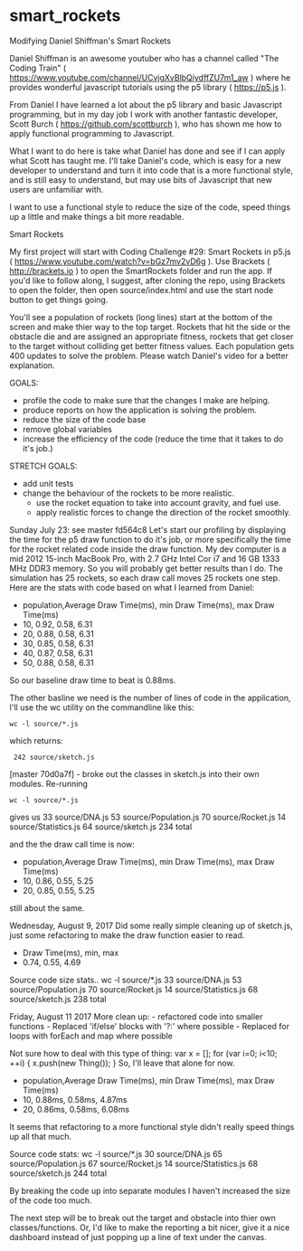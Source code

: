 # smart_rockets
Modifying Daniel Shiffman's Smart Rockets

Daniel Shiffman is an awesome youtuber who has a channel called "The Coding Train"  ( https://www.youtube.com/channel/UCvjgXvBlbQiydffZU7m1_aw ) where he provides wonderful javascript tutorials using the p5 library ( https://p5.js ).

From Daniel I have learned a lot about the p5 library and basic Javascript programming, but in my day job I work with another fantastic developer, Scott Burch ( https://github.com/scottburch ), who has shown me how to apply functional programming to Javascript. 

What I want to do here is take what Daniel has done and see if I can apply what Scott has taught me. I'll take Daniel's code, which is easy for a new developer to understand and turn it into code that is a more functional style, and is still easy to understand, but may use bits of Javascript that new users are unfamiliar with. 

I want to use a functional style to reduce the size of the code, speed things up a little and make things a bit more readable.


Smart Rockets

My first project will start with Coding Challenge #29: Smart Rockets in p5.js ( https://www.youtube.com/watch?v=bGz7mv2vD6g ). Use Brackets ( http://brackets.io ) to open the SmartRockets folder and run the app. If you'd like to follow along, I suggest, after cloning the repo, using Brackets to open the folder, then open source/index.html and use the start node button to get things going.

You'll see a population of rockets (long lines) start at the bottom of the screen and make thier way to the top target. Rockets that hit the side or the obstacle die and are assigned an appropriate fitness, rockets that get closer to the target without colliding get better fitness values. Each population gets 400 updates to solve the problem. Please watch Daniel's video for a better explanation.


GOALS:
- profile the code to make sure that the changes I make are helping.
- produce reports on how the application is solving the problem.
- reduce the size of the code base
- remove global variables
- increase the efficiency of the code (reduce the time that it takes to do it's job.)

STRETCH GOALS:
- add unit tests
- change the behaviour of the rockets to be more realistic. 
    - use the rocket equation to take into account gravity, and fuel use.
    - apply realistic forces to change the direction of the rocket smoothly.

Sunday July 23: see master fd564c8
Let's start our profiling by displaying the time for the p5 draw function to do it's job, or more specifically the time for the rocket related code inside the draw function. My dev computer is a mid 2012 15-inch MacBook Pro, with 2.7 GHz Intel Cor i7 and 16 GB 1333 MHz DDR3 memory. So you will probably get better results than I do. The simulation has 25 rockets, so each draw call moves 25 rockets one step. Here are the stats with code based on what I learned from Daniel:

- population,Average Draw Time(ms), min Draw Time(ms), max Draw Time(ms)
-  10, 0.92, 0.58, 6.31
-  20, 0.88, 0.58, 6.31
-  30, 0.85, 0.58, 6.31
-  40, 0.87, 0.58, 6.31
-  50, 0.88, 0.58, 6.31

So our baseline draw time to beat is 0.88ms.

The other basline we need is the number of lines of code in the application, I'll use the wc utility on the commandline like this:

    wc -l source/*.js
    
which returns:

     242 source/sketch.js


[master 70d0a7f] - broke out the classes in sketch.js into their own modules. Re-running

    wc -l source/*.js
    
gives us
      33 source/DNA.js
      53 source/Population.js
      70 source/Rocket.js
      14 source/Statistics.js
      64 source/sketch.js
     234 total
     
and the the draw call time is now:

- population,Average Draw Time(ms), min Draw Time(ms), max Draw Time(ms)
- 10, 0.86, 0.55, 5.25
- 20, 0.85, 0.55, 5.25

still about the same.

Wednesday, August 9, 2017
Did some really simple cleaning up of sketch.js, just some refactoring to make the draw function easier to read.
- Draw Time(ms), min, max
- 0.74, 0.55, 4.69

Source code size stats..
    wc -l source/*.js
      33 source/DNA.js
      53 source/Population.js
      70 source/Rocket.js
      14 source/Statistics.js
      68 source/sketch.js
     238 total
     
Friday, August 11 2017
More clean up: 
    - refactored code into smaller functions
    - Replaced 'if/else' blocks with '?:' where possible
    - Replaced for loops with forEach and map where possible
    
Not sure how to deal with this type of thing:
    var x = [];
    for (var i=0; i<10; ++i) {
        x.push(new Thing());
    }
So, I'll leave that alone for now.

- population,Average Draw Time(ms), min Draw Time(ms), max Draw Time(ms)
- 10, 0.88ms, 0.58ms, 4.87ms
- 20, 0.86ms, 0.58ms, 6.08ms
    
It seems that refactoring to a more functional style didn't really speed things up all that much.

Source code stats:
    wc -l source/*.js
      30 source/DNA.js
      65 source/Population.js
      67 source/Rocket.js
      14 source/Statistics.js
      68 source/sketch.js
     244 total

By breaking the code up into separate modules I haven't increased the size of the code too much. 

The next step will be to break out the target and obstacle into thier own classes/functions.
Or, I'd like to make the reporting a bit nicer, give it a nice dashboard instead of just popping up a line of text under the canvas.
